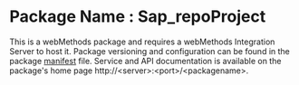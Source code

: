 # Package Name : Sap_repoProject
This is a webMethods package and requires a webMethods Integration Server to host it. Package versioning and configuration can be found in the package [manifest](./Sap_repoProject/manifest.v3) file. Service and API documentation is available on the package's home page http://&lt;server&gt;:&lt;port&gt;/&lt;packagename>.